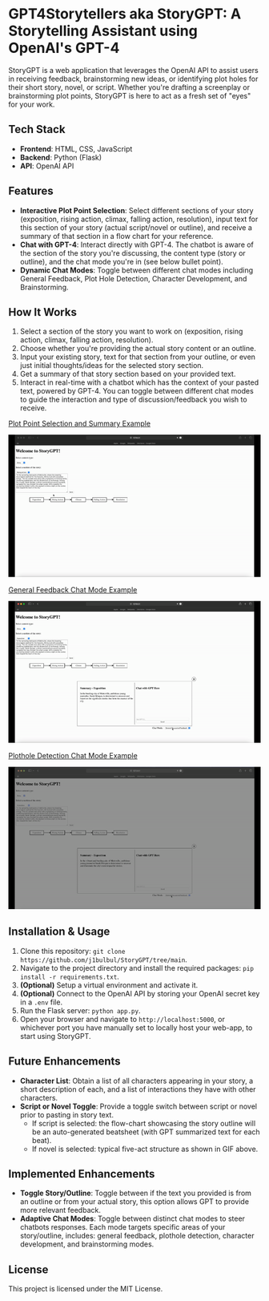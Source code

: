 # GPT4Storytellers aka StoryGPT: A Storytelling Assistant using OpenAI's GPT-4 

StoryGPT is a web application that leverages the OpenAI API to assist users in receiving feedback, brainstorming new ideas, or identifying plot holes for their short story, novel, or script. Whether you're drafting a screenplay or brainstorming plot points, StoryGPT is here to act as a fresh set of "eyes" for your work.

## Tech Stack

- **Frontend**: HTML, CSS, JavaScript
- **Backend**: Python (Flask)
- **API**: OpenAI API

## Features

- **Interactive Plot Point Selection**: Select different sections of your story (exposition, rising action, climax, falling action, resolution), input text for this section of your story (actual script/novel or outline), and receive a summary of that section in a flow chart for your reference.
- **Chat with GPT-4**: Interact directly with GPT-4. The chatbot is aware of the section of the story you're discussing, the content type (story or outline), and the chat mode you're in (see below bullet point).
- **Dynamic Chat Modes**: Toggle between different chat modes including General Feedback, Plot Hole Detection, Character Development, and Brainstorming.
  
## How It Works

1. Select a section of the story you want to work on (exposition, rising action, climax, falling action, resolution).
2. Choose whether you're providing the actual story content or an outline.
3. Input your existing story, text for that section from your outline, or even just initial thoughts/ideas for the selected story section.
4. Get a summary of that story section based on your provided text.
5. Interact in real-time with a chatbot which has the context of your pasted text, powered by GPT-4. You can toggle between different chat modes to guide the interaction and type of discussion/feedback you wish to receive.


<u>Plot Point Selection and Summary Example</u>  

![Plot Point Selection and Summary](./summary.gif "Plot Point Selection and Summary Demo") 

<u>General Feedback Chat Mode Example</u>  

![Chat with GPT-4 - General Feedback](./feedback_example.gif "General Feedback Mode Demo")

<u>Plothole Detection Chat Mode Example</u>  

![Chat with GPT-4 - Plot Hole Detection](./plothole_example.gif "Plot Hole Detection Mode Demo")

## Installation & Usage

1. Clone this repository: `git clone https://github.com/j1bulbul/StoryGPT/tree/main`.
2. Navigate to the project directory and install the required packages: `pip install -r requirements.txt`.
3. **(Optional)** Setup a virtual environment and activate it.
4. **(Optional)** Connect to the OpenAI API by storing your OpenAI secret key in a `.env` file.
5. Run the Flask server: `python app.py`.
6. Open your browser and navigate to `http://localhost:5000`, or whichever port you have manually set to locally host your web-app, to start using StoryGPT.

## Future Enhancements

- **Character List**: Obtain a list of all characters appearing in your story, a short description of each, and a list of interactions they have with other characters.
- **Script or Novel Toggle**: Provide a toggle switch between script or novel prior to pasting in story text.
  - If script is selected: the flow-chart showcasing the story outline will be an auto-generated beatsheet (with GPT summarized text for each beat).
  - If novel is selected: typical five-act structure as shown in GIF above.

## Implemented Enhancements
- **Toggle Story/Outline**: Toggle between if the text you provided is from an outline or from your actual story, this option allows GPT to provide more relevant feedback.
- **Adaptive Chat Modes**: Toggle between distinct chat modes to steer chatbots responses. Each mode targets specific areas of your story/outline, includes: general feedback,  plothole detection, character development, and brainstorming modes.

## License

This project is licensed under the MIT License.
